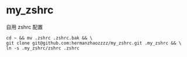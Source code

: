 # my_zshrc
自用 zshrc 配置

```shell
cd ~ && mv .zshrc .zshrc.bak && \
git clone git@github.com:hermanzhaozzzz/my_zshrc.git .my_zshrc && \
ln -s .my_zshrc/zshrc .zshrc
```
